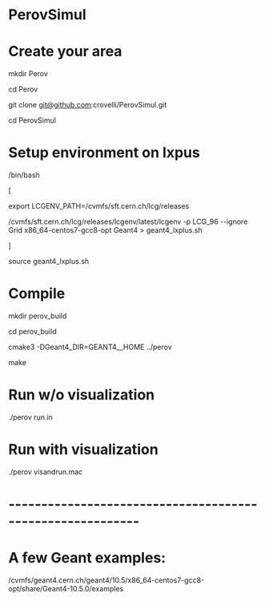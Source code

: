 # PerovSimul

# Create your area
mkdir Perov

cd Perov

git clone git@github.com:crovelli/PerovSimul.git

cd PerovSimul

# Setup environment on lxpus
/bin/bash

[

  export LCGENV_PATH=/cvmfs/sft.cern.ch/lcg/releases

  /cvmfs/sft.cern.ch/lcg/releases/lcgenv/latest/lcgenv -p LCG_96 --ignore Grid x86_64-centos7-gcc8-opt Geant4 > geant4_lxplus.sh

]

source geant4_lxplus.sh

# Compile
mkdir perov_build

cd perov_build

cmake3 -DGeant4_DIR=GEANT4__HOME ../perov

make

# Run w/o visualization
./perov run.in

# Run with visualization
./perov visandrun.mac


# ----------------------------------------------------------
# A few Geant examples:
/cvmfs/geant4.cern.ch/geant4/10.5/x86_64-centos7-gcc8-opt/share/Geant4-10.5.0/examples

